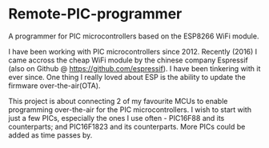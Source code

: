 # Remote-PIC-programmer
A programmer for PIC microcontrollers based on the ESP8266 WiFi module.

I have been working with PIC microcontrollers since 2012. Recently (2016) I came accross the cheap WiFi module by the chinese company Espressif (also on Github @ https://github.com/espressif). I have been tinkering with it ever since. One thing I really loved about ESP is the ability to update the firmware over-the-air(OTA).

This project is about connecting 2 of my favourite MCUs to enable programming over-the-air for the PIC microcontrollers. I wish to start with just a few PICs, especially the ones I use often - PIC16F88 and its counterparts; and PIC16F1823 and its counterparts. More PICs could be added as time passes by.
